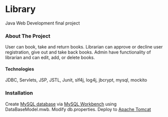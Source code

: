# Library
 Java Web Development final project

### About The Project
User can book, take and return books. 
Librarian can approve or decline user registration, give out and take back books.
Admin have functionality of librarian and can edit, add, or delete books.

#### Technologies
JDBC, Servlets, JSP, JSTL, Junit, slf4j, log4j, jbcrypt, mysql, mockito

### Installation
Create [MySQL database](https://www.mysql.com/downloads/) via [MySQL Workbench](https://www.mysql.com/products/workbench/) using DataBaseModel.mwb. Modify db.properties.
Deploy to [Apache Tomcat](http://tomcat.apache.org)



